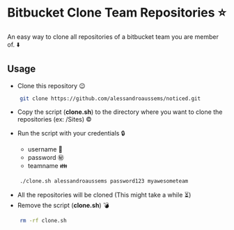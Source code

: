 # Bitbucket Clone Team Repositories :star:
An easy way to clone all repositories of a bitbucket team you are member of. :arrow_down:

## Usage

- Clone this repository :wink:
```bash
    git clone https://github.com/alessandroaussems/noticed.git
```
- Copy the script (**clone.sh**) to the directory where you want to clone the repositories (ex: /Sites) :copyright:
- Run the script with your credentials :lock:

    - username :boy:
    - password :secret:
    - teamname :family:
    
```bash
    ./clone.sh alessandroaussems password123 myawesometeam
```
- All the repositories will be cloned (This might take a while :hourglass_flowing_sand:)
- Remove the script (**clone.sh**) :bomb:
```bash
    rm -rf clone.sh
```

